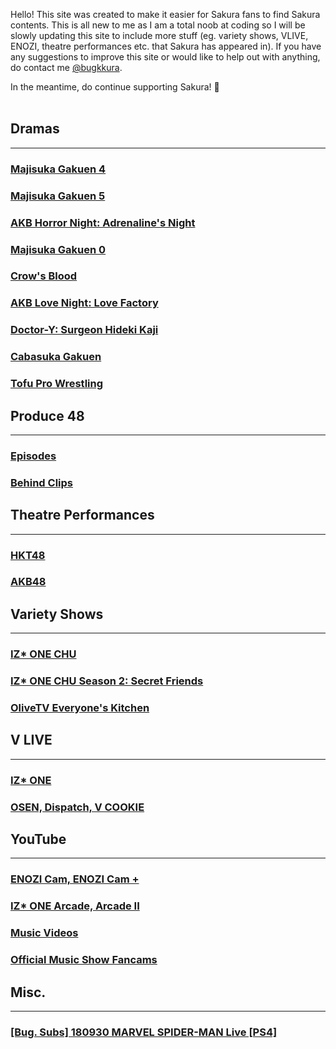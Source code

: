 Hello! This site was created to make it easier for Sakura fans to find Sakura contents. This is all new to me as I am a total noob at coding so  I will be slowly updating this site to include more stuff (eg. variety shows, VLIVE, ENOZI, theatre performances etc. that Sakura has appeared in). If you have any suggestions to improve this site or would like to help out with anything, do contact me <a target="_blank" href="https://twitter.com/bugkkura"> @bugkkura</a>.

In the meantime, do continue supporting Sakura! 🥰
<br>
<br>
## Dramas
* * *

<h3><a href="./md/dramas/majisuka gakuen 4/majisuka gakuen 4.html">Majisuka Gakuen 4</a></h3>
<h3><a href="./md/dramas/majisuka gakuen 5/majisuka gakuen 5.html">Majisuka Gakuen 5</a></h3>
<h3><a href="./md/dramas/akb horror night.html">AKB Horror Night: Adrenaline's Night</a></h3>
<h3><a href="./md/dramas/majisuka gakuen 0.html">Majisuka Gakuen 0</a></h3>
<h3><a href="./md/dramas/crow's blood/crow's blood.html">Crow's Blood</a></h3>
<h3><a href="./md/dramas/akb love night.html">AKB Love Night: Love Factory</a></h3>
<h3><a href="./md/dramas/doctor y/doctor y.html">Doctor-Y: Surgeon Hideki Kaji</a></h3>
<h3><a href="./md/dramas/cabasuka gakuen/cabasuka gakuen.html">Cabasuka Gakuen</a></h3>
<h3><a href="./md/dramas/tofu pro wrestling/tofu pro wrestling.html">Tofu Pro Wrestling</a></h3>

## Produce 48
* * *
<h3><a href="./md/produce 48/produce 48 episodes.html">Episodes</a></h3>
<h3><a href="./md/produce 48/produce 48 behind clips.html">Behind Clips</a></h3>

## Theatre Performances
* * *
<h3><a href="./md/theatre performances/hkt48 theatre.html">HKT48</a></h3>
<h3><a href="./md/theatre performances/akb48 theatre.html">AKB48</a></h3>

## Variety Shows
* * *
<h3><a href="./md/variety/izone chu/izone chu.html">IZ* ONE CHU</a></h3>
<h3><a href="./md/variety/izone chu s2/izone chu s2.html">IZ* ONE CHU Season 2: Secret Friends</a></h3>
<h3><a href="./md/variety/everyone's kitchen/everyone's kitchen.html">OliveTV Everyone's Kitchen</a></h3>

## V LIVE
* * *
<h3><a href="./md/vlive/vlive.html">IZ* ONE</a></h3>
<h3><a href="./md/vlive/osen.html">OSEN, Dispatch, V COOKIE</a></h3>

## YouTube
* * *
<h3><a href="./md/youtube/enozi cam.html">ENOZI Cam, ENOZI Cam +</a></h3>
<h3><a href="./md/youtube/izone arcade.html"> IZ* ONE Arcade, Arcade II</a></h3>
<h3><a href="./md/youtube/music videos.html">Music Videos</a></h3>
<h3><a href="./md/youtube/official music show fancams.html">Official Music Show Fancams</a></h3>

## Misc.
* * *
<h3><a href="./md/misc/180930SakuraSpiderman.html">[Bug. Subs] 180930 MARVEL SPIDER-MAN Live [PS4]</a></h3>
